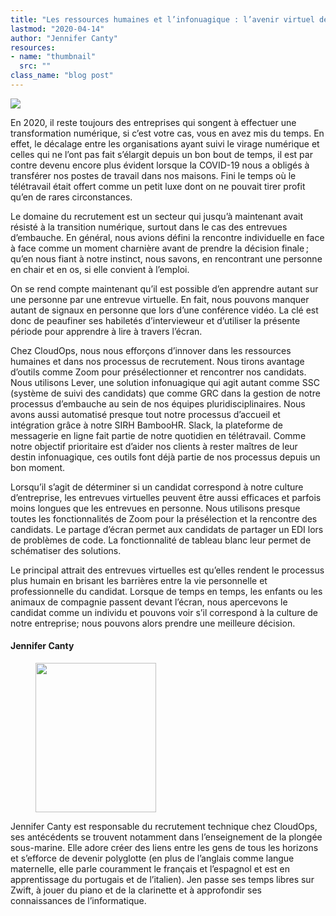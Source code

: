 ```yaml
---
title: "Les ressources humaines et l’infonuagique : l’avenir virtuel des entrevues"
lastmod: "2020-04-14"
author: "Jennifer Canty"
resources:
- name: "thumbnail"
  src: ""
class_name: "blog post"
---
```


<img src="/images/blog/post/RemoteOffice.png" class="main-blog-image">

<p>En 2020, il reste toujours des entreprises qui songent à effectuer une transformation numérique, si c’est votre cas, vous en avez mis du temps. En effet, le décalage entre les organisations ayant suivi le virage numérique et celles qui ne l’ont pas fait s’élargit depuis un bon bout de temps, il est par contre devenu encore plus évident lorsque la COVID-19 nous a obligés à transférer nos postes de travail dans nos maisons. Fini le temps où le télétravail était offert comme un petit luxe dont on ne pouvait tirer profit qu’en de rares circonstances.</p><p>Le domaine du recrutement est un secteur qui jusqu’à maintenant avait résisté à la transition numérique, surtout dans le cas des entrevues d’embauche. En général, nous avions défini la rencontre individuelle en face à face comme un moment charnière avant de prendre la décision finale ; qu’en nous fiant à notre instinct, nous savons, en rencontrant une personne en chair et en os, si elle convient à l’emploi.&nbsp;</p><p>On se rend compte maintenant qu’il est possible d’en apprendre autant sur une personne par une entrevue virtuelle. En fait, nous pouvons manquer autant de signaux en personne que lors d’une conférence vidéo. La clé est donc de peaufiner ses habiletés d’intervieweur et d’utiliser la présente période pour apprendre à lire à travers l’écran.&nbsp;</p><p>Chez CloudOps, nous nous efforçons d’innover dans les ressources humaines et dans nos processus de recrutement. Nous tirons avantage d’outils comme Zoom pour présélectionner et rencontrer nos candidats. Nous utilisons Lever, une solution infonuagique qui agit autant comme SSC (système de suivi des candidats) que comme GRC dans la gestion de notre processus d’embauche au sein de nos équipes pluridisciplinaires. Nous avons aussi automatisé presque tout notre processus d’accueil et intégration grâce à notre SIRH BambooHR. Slack, la plateforme de messagerie en ligne fait partie de notre quotidien en télétravail. Comme notre objectif prioritaire est d’aider nos clients à rester maîtres de leur destin infonuagique, ces outils font déjà partie de nos processus depuis un bon moment.</p><p>Lorsqu’il s’agit de déterminer si un candidat correspond à notre culture d’entreprise, les entrevues virtuelles peuvent être aussi efficaces et parfois moins longues que les entrevues en personne. Nous utilisons presque toutes les fonctionnalités de Zoom pour la présélection et la rencontre des candidats. Le partage d’écran permet aux candidats de partager un EDI lors de problèmes de code. La fonctionnalité de tableau blanc leur permet de schématiser des solutions.&nbsp;</p><p>Le principal attrait des entrevues virtuelles est qu’elles rendent le processus plus humain en brisant les barrières entre la vie personnelle et professionnelle du candidat. Lorsque de temps en temps, les enfants ou les animaux de compagnie passent devant l’écran, nous apercevons le candidat comme un individu et pouvons voir s’il correspond à la culture de notre entreprise; nous pouvons alors prendre une meilleure décision.</p><h4>Jennifer Canty</h4><div class="wp-block-image"> <figure class="alignleft size-large is-resized"><img src="/images/blog/post/IMG_2334.jpg" alt="" class="wp-image-10332" width="193" height="239"></figure></div><p>Jennifer Canty est responsable du recrutement technique chez CloudOps, ses antécédents se trouvent notamment dans l’enseignement de la plongée sous-marine. Elle adore créer des liens entre les gens de tous les horizons et s’efforce de devenir polyglotte (en plus de l’anglais comme langue maternelle, elle parle couramment le français et l’espagnol et est en apprentissage du portugais et de l’italien). Jen passe ses temps libres sur Zwift, à jouer du piano et de la clarinette et à approfondir ses connaissances de l’informatique.</p>